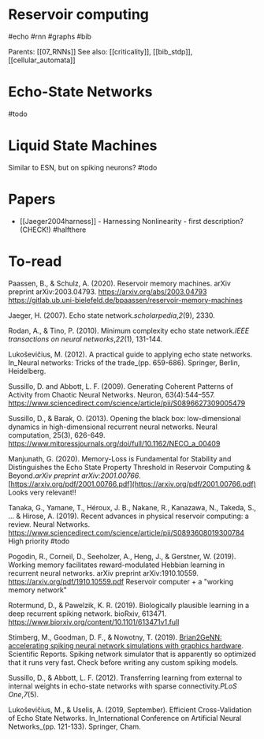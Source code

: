 # Reservoir computing

#echo #rnn #graphs #bib

Parents: [[07_RNNs]]
See also: [[criticality]], [[bib_stdp]], [[cellular_automata]]

# Echo-State Networks

#todo

# Liquid State Machines

Similar to ESN, but on spiking neurons? #todo

# Papers

* [[Jaeger2004harness]] - Harnessing Nonlinearity - first description? (CHECK!) #halfthere

# To-read

Paassen, B., & Schulz, A. (2020). Reservoir memory machines. arXiv preprint arXiv:2003.04793.
https://arxiv.org/abs/2003.04793
https://gitlab.ub.uni-bielefeld.de/bpaassen/reservoir-memory-machines

Jaeger, H. (2007). Echo state network._scholarpedia_,_2_(9), 2330.

Rodan, A., & Tino, P. (2010). Minimum complexity echo state network._IEEE transactions on neural networks_,_22_(1), 131-144.

Lukoševičius, M. (2012). A practical guide to applying echo state networks. In_Neural networks: Tricks of the trade_(pp. 659-686). Springer, Berlin, Heidelberg.

Sussillo, D. and Abbott, L. F. (2009). Generating Coherent Patterns of Activity from Chaotic Neural Networks. Neuron, 63(4):544–557.
https://www.sciencedirect.com/science/article/pii/S0896627309005479

Sussillo, D., & Barak, O. (2013). Opening the black box: low-dimensional dynamics in high-dimensional recurrent neural networks. Neural computation, 25(3), 626-649.
https://www.mitpressjournals.org/doi/full/10.1162/NECO_a_00409

Manjunath, G. (2020). Memory-Loss is Fundamental for Stability and Distinguishes the Echo State Property Threshold in Reservoir Computing & Beyond._arXiv preprint arXiv:2001.00766_.
[https://arxiv.org/pdf/2001.00766.pdf](https://arxiv.org/pdf/2001.00766.pdf)
Looks very relevant!!

Tanaka, G., Yamane, T., Héroux, J. B., Nakane, R., Kanazawa, N., Takeda, S., ... & Hirose, A. (2019). Recent advances in physical reservoir computing: a review. Neural Networks.
https://www.sciencedirect.com/science/article/pii/S0893608019300784
High priority #todo

Pogodin, R., Corneil, D., Seeholzer, A., Heng, J., & Gerstner, W. (2019). Working memory facilitates reward-modulated Hebbian learning in recurrent neural networks. arXiv preprint arXiv:1910.10559. 
https://arxiv.org/pdf/1910.10559.pdf 
Reservoir computer + a "working memory network"

Rotermund, D., & Pawelzik, K. R. (2019). Biologically plausible learning in a deep recurrent spiking network. bioRxiv, 613471.
https://www.biorxiv.org/content/10.1101/613471v1.full

Stimberg, M., Goodman, D. F., & Nowotny, T. (2019). [Brian2GeNN: accelerating spiking neural network simulations with graphics hardware](https://www.nature.com/articles/s41598-019-54957-7). Scientific Reports.
Spiking network simulator that is apparently so optimized that it runs very fast. Check before writing any custom spiking models.

Sussillo, D., & Abbott, L. F. (2012). Transferring learning from external to internal weights in echo-state networks with sparse connectivity._PLoS One_,_7_(5).

Lukoševičius, M., & Uselis, A. (2019, September). Efficient Cross-Validation of Echo State Networks. In_International Conference on Artificial Neural Networks_(pp. 121-133). Springer, Cham.